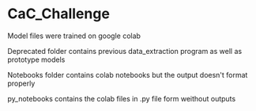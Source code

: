 # CaC_Challenge

Model files were trained on google colab

Deprecated folder contains previous data_extraction program as well as prototype models

Notebooks folder contains colab notebooks but the output doesn't format properly

py_notebooks contains the colab files in .py file form weithout outputs
